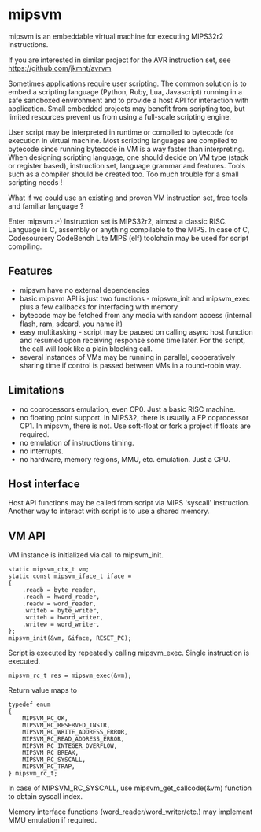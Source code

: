 mipsvm
=====
mipsvm is an embeddable virtual machine for executing MIPS32r2 instructions.

If you are interested in similar project for the AVR instruction set, see https://github.com/jkmnt/avrvm

Sometimes applications require user scripting. The common solution is to embed a scripting language (Python, Ruby, Lua, Javascript) running in a safe sandboxed environment and to provide a host API for interaction with application.
Small embedded projects may benefit from scripting too, but limited resources prevent us from using a full-scale scripting engine.

User script may be interpreted in runtime or compiled to bytecode for execution in virtual machine.
Most scripting languages are compiled to bytecode since running bytecode in VM is a way faster than interpreting.
When designing scripting language, one should decide on VM type (stack or register based), instruction set, language grammar and features. Tools such as a compiler should be created too. Too much trouble for a small scripting needs !

What if we could use an existing and proven VM instruction set, free tools and familiar language ?

Enter mipsvm :-) Instruction set is MIPS32r2, almost a classic RISC. Language is C, assembly or anything compilable to the MIPS. In case of C, Codesourcery CodeBench Lite MIPS (elf) toolchain may be used for script compiling.

Features
--------
* mipsvm have no external dependencies
* basic mipsvm API is just two functions - mipsvm_init and mipsvm_exec plus a few callbacks for interfacing with memory
* bytecode may be fetched from any media with random access (internal flash, ram, sdcard, you name it)
* easy multitasking - script may be paused on calling async host function and resumed upon receiving response some time later. For the script, the call will look like a plain blocking call.
* several instances of VMs may be running in parallel, cooperatively sharing time if control is passed between VMs in a round-robin way.

Limitations
-----------
* no coprocessors emulation, even CP0. Just a basic RISC machine.
* no floating point support. In MIPS32, there is usually a FP coprocessor CP1. In mipsvm, there is not. Use soft-float or fork a project if floats are required.
* no emulation of instructions timing.
* no interrupts.
* no hardware, memory regions, MMU, etc. emulation. Just a CPU.

Host interface
--------------
Host API functions may be called from script via MIPS 'syscall' instruction.
Another way to interact with script is to use a shared memory.

VM API
---
VM instance is initialized via call to mipsvm_init.

    static mipsvm_ctx_t vm;
    static const mipsvm_iface_t iface =
    {
        .readb = byte_reader,
        .readh = hword_reader,
        .readw = word_reader,
        .writeb = byte_writer,
        .writeh = hword_writer,
        .writew = word_writer,
    };
    mipsvm_init(&vm, &iface, RESET_PC);

Script is executed by repeatedly calling mipsvm_exec. Single instruction is executed.

    mipsvm_rc_t res = mipsvm_exec(&vm);

Return value maps to

    typedef enum
    {
        MIPSVM_RC_OK,
        MIPSVM_RC_RESERVED_INSTR,
        MIPSVM_RC_WRITE_ADDRESS_ERROR,
        MIPSVM_RC_READ_ADDRESS_ERROR,
        MIPSVM_RC_INTEGER_OVERFLOW,
        MIPSVM_RC_BREAK,
        MIPSVM_RC_SYSCALL,
        MIPSVM_RC_TRAP,
    } mipsvm_rc_t;

In case of MIPSVM_RC_SYSCALL, use mipsvm_get_callcode(&vm) function to obtain syscall index.

Memory interface functions (word_reader/word_writer/etc.) may implement MMU emulation if required.
